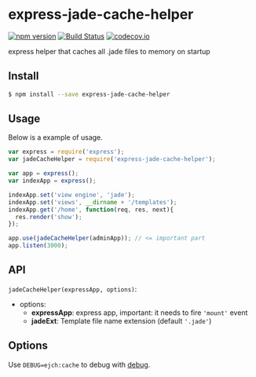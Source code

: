 # express-jade-cache-helper
[![npm version](https://badge.fury.io/js/express-jade-cache-helper.svg)](https://www.npmjs.com/package/express-jade-cache-helper) [![Build Status](https://travis-ci.org/Tickaroo/express-jade-cache-helper.svg?branch=master)](https://travis-ci.org/Tickaroo/express-jade-cache-helper) [![codecov.io](https://codecov.io/github/Tickaroo/express-jade-cache-helper/coverage.svg?branch=master)](https://codecov.io/github/Tickaroo/express-jade-cache-helper?branch=master)

express helper that caches all .jade files to memory on startup

## Install

```bash
$ npm install --save express-jade-cache-helper
```

## Usage

Below is a example of usage.

```javascript
var express = require('express');
var jadeCacheHelper = require('express-jade-cache-helper');

var app = express();
var indexApp = express();

indexApp.set('view engine', 'jade');
indexApp.set('views', __dirname + '/templates');
indexApp.get('/home', function(req, res, next){
  res.render('show');
});

app.use(jadeCacheHelper(adminApp)); // <= important part
app.listen(3000);
```

## API

`jadeCacheHelper(expressApp, options)`:

- options:
  - **expressApp**: express app, important: it needs to fire `'mount'` event
  - **jadeExt**: Template file name extension (default `'.jade'`)


## Options

Use `DEBUG=ejch:cache` to debug with [debug](https://www.npmjs.com/package/debug).
